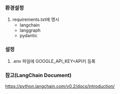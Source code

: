 ### 환경설정
1. requirements.txt에 명시
    - langchain
    - langgraph
    - pydantic

### 설정
1. .env 파일에 GOOGLE_API_KEY=API키 등록

### 참고(LangChain Document)
https://python.langchain.com/v0.2/docs/introduction/ 

